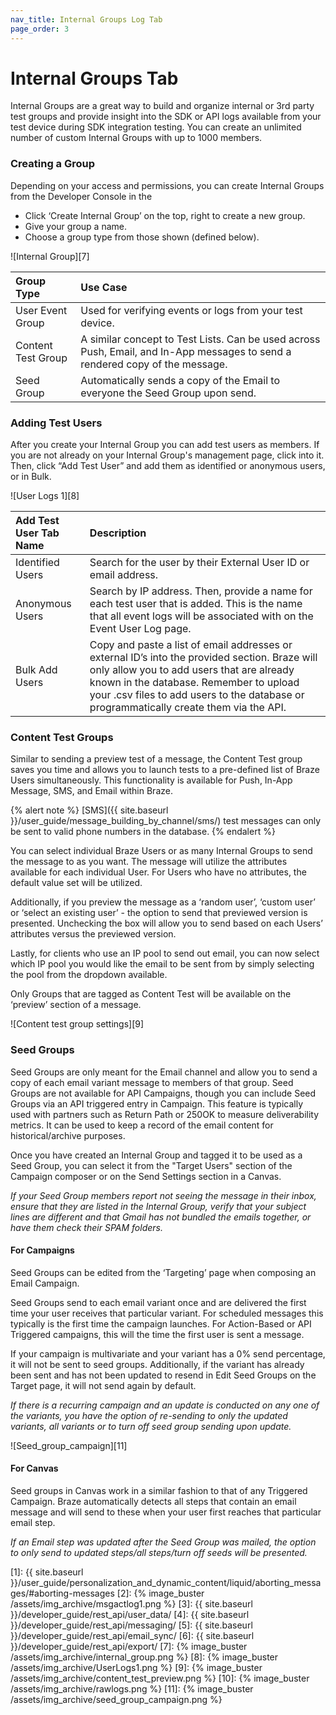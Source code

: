 ```yaml
---
nav_title: Internal Groups Log Tab
page_order: 3
---
```


# Internal Groups Tab

Internal Groups are a great way to build and organize internal or 3rd party test groups and provide insight into the SDK or API logs available from your test device during SDK integration testing. You can create an unlimited number of custom Internal Groups with up to 1000 members.

### Creating a Group

Depending on your access and permissions, you can create Internal Groups from the Developer Console in the  

* Click ‘Create Internal Group’ on the top, right to create a new group.
* Give your group a name.
* Choose a group type from those shown (defined below).


![Internal Group][7]

| Group Type     | Use Case     |
| :------------- | :------------- |
| User Event Group| Used for verifying events or logs from your test device.|
|Content Test Group| A similar concept to Test Lists. Can be used across Push, Email, and In-App messages to send a rendered copy of the message.|
|Seed Group | Automatically sends a copy of the Email to everyone the Seed Group upon send.|

### Adding Test Users

After you create your Internal Group you can add test users as members. If you are not already on your Internal Group's management page, click into it. Then, click “Add Test User” and add them as identified or anonymous users, or in Bulk.

![User Logs 1][8]

| Add Test User Tab Name | Description |
| :------------- | :------------- |
| Identified Users |Search for the user by their External User ID or email address.|
|Anonymous Users| Search by IP address. Then, provide a name for each test user that is added. This is the name that all event logs will be associated with on the Event User Log page.|
|Bulk Add Users|Copy and paste a list of email addresses or external ID’s into the provided section. Braze will only allow you to add users that are already known in the database. Remember to upload your .csv files to add users to the database or programmatically create them via the API.|

### Content Test Groups

Similar to sending a preview test of a message, the Content Test group saves you time and allows you to launch tests to a pre-defined list of Braze Users simultaneously. This functionality is available for Push, In-App Message, SMS, and Email within Braze.

{% alert note %}
[SMS]({{ site.baseurl }}/user_guide/message_building_by_channel/sms/) test messages can only be sent to valid phone numbers in the database.
{% endalert %}

You can select individual Braze Users or as many Internal Groups to send the message to as you want. The message will utilize the attributes available for each individual User. For Users who have no attributes, the default value set will be utilized.

Additionally, if you preview the message as a ‘random user’, ‘custom user’ or ‘select an existing user’ - the option to send that previewed version is presented. Unchecking the box will allow you to send based on each Users’ attributes versus the previewed version.

Lastly, for clients who use an IP pool to send out email, you can now select which IP pool you would like the email to be sent from by simply selecting the pool from the dropdown available.

Only Groups that are tagged as Content Test will be available on the ‘preview’ section of a message.

![Content test group settings][9]

### Seed Groups

Seed Groups are only meant for the Email channel and allow you to send a copy of each email variant message to members of that group. Seed Groups are not available for API Campaigns, though you can include Seed Groups via an API triggered entry in Campaign. This feature is typically used with partners such as Return Path or 250OK to measure deliverability metrics. It can be used to keep a record of the email content for historical/archive purposes.

Once you have created an Internal Group and tagged it to be used as a Seed Group, you can select it from the "Target Users" section of the Campaign composer or on the Send Settings section in a Canvas.

_If your Seed Group members report not seeing the message in their inbox, ensure that they are listed in the Internal Group, verify that your subject lines are different and that Gmail has not bundled the emails together, or have them check their SPAM folders._

#### For Campaigns

Seed Groups can be edited from the ‘Targeting’ page when composing an Email Campaign.

Seed Groups send to each email variant once and are delivered the first time your user receives that particular variant. For scheduled messages this typically is the first time the campaign launches. For Action-Based or API Triggered campaigns, this will the time the first user is sent a message.

If your campaign is multivariate and your variant has a 0% send percentage, it will not be sent to seed groups. Additionally, if the variant has already been sent and has not been updated to resend in Edit Seed Groups on the Target page, it will not send again by default.

_If there is a recurring campaign and an update is conducted on any one of the variants, you have the option of re-sending to only the updated variants, all variants or to turn off seed group sending upon update._

![Seed_group_campaign][11]

#### For Canvas

Seed groups in Canvas work in a similar fashion to that of any Triggered Campaign. Braze automatically detects all steps that contain an email message and will send to these when your user first reaches that particular email step.

_If an Email step was updated after the Seed Group was mailed, the option to only send to updated steps/all steps/turn off seeds will be presented._


[1]: {{ site.baseurl }}/user_guide/personalization_and_dynamic_content/liquid/aborting_messages/#aborting-messages
[2]: {% image_buster /assets/img_archive/msgactlog1.png %}
[3]: {{ site.baseurl }}/developer_guide/rest_api/user_data/
[4]: {{ site.baseurl }}/developer_guide/rest_api/messaging/
[5]: {{ site.baseurl }}/developer_guide/rest_api/email_sync/
[6]: {{ site.baseurl }}/developer_guide/rest_api/export/
[7]: {% image_buster /assets/img_archive/internal_group.png %}
[8]: {% image_buster /assets/img_archive/UserLogs1.png %}
[9]: {% image_buster /assets/img_archive/content_test_preview.png %}
[10]: {% image_buster /assets/img_archive/rawlogs.png %}
[11]: {% image_buster /assets/img_archive/seed_group_campaign.png %}
